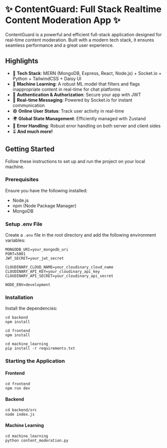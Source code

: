 # ✨ ContentGuard: Full Stack Realtime Content Moderation App ✨

ContentGuard is a powerful and efficient full-stack application designed for real-time content moderation. Built with a modern tech stack, it ensures seamless performance and a great user experience.

## Highlights

- 🌟 **Tech Stack**: MERN (MongoDB, Express, React, Node.js) + Socket.io + Python + TailwindCSS + Daisy UI
- 🤖 **Machine Learning**: A robust ML model that filters and flags inappropriate content in real-time for chat platforms
- 🔐 **Authentication & Authorization**: Secure your app with JWT
- 💬 **Real-time Messaging**: Powered by Socket.io for instant communication
- 🟢 **Online User Status**: Track user activity in real-time
- 🌍 **Global State Management**: Efficiently managed with Zustand
- 🐞 **Error Handling**: Robust error handling on both server and client sides
- ⏳ **And much more!**

## Getting Started

Follow these instructions to set up and run the project on your local machine.

### Prerequisites

Ensure you have the following installed:

- Node.js
- npm (Node Package Manager)
- MongoDB

### Setup .env File

Create a `.env` file in the root directory and add the following environment variables:

```env
MONGODB_URI=your_mongodb_uri
PORT=5001
JWT_SECRET=your_jwt_secret

CLOUDINARY_CLOUD_NAME=your_cloudinary_cloud_name
CLOUDINARY_API_KEY=your_cloudinary_api_key
CLOUDINARY_API_SECRET=your_cloudinary_api_secret

NODE_ENV=development
```

### Installation

Install the dependencies:

```shell
cd backend
npm install
```

```shell
cd frontend
npm install
```

```shell
cd machine_learning
pip install -r requirements.txt
```

### Starting the Application

#### Frontend

```shell
cd frontend
npm run dev
```

#### Backend

```shell
cd backend/src
node index.js
```

#### Machine Learning

```shell
cd machine_learning
python content_moderation.py
```